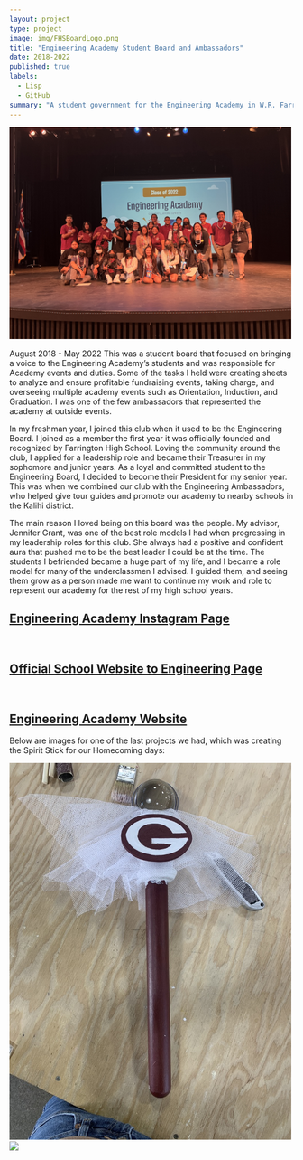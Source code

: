 ```yaml
---
layout: project
type: project
image: img/FHSBoardLogo.png
title: "Engineering Academy Student Board and Ambassadors"
date: 2018-2022
published: true
labels:
  - Lisp
  - GitHub
summary: "A student government for the Engineering Academy in W.R. Farrington High School"
---
```


<img class="img-fluid" width="500px" class="img-thumbnail" src="../img/EnginAcadBoard.JPG" class="img-thumbnail" >


August 2018 - May 2022
This was a student board that focused on bringing a voice to the Engineering Academy’s students and was responsible for Academy events and duties. Some of the tasks I held were creating sheets to analyze and ensure profitable fundraising events, taking charge, and overseeing multiple academy events such as Orientation, Induction, and Graduation. I was one of the few ambassadors that represented the academy at outside events.

In my freshman year, I joined this club when it used to be the Engineering Board. I joined as a member the first year it was officially founded and recognized by Farrington High School. Loving the community around the club, I applied for a leadership role and became their Treasurer in my sophomore and junior years. As a loyal and committed student to the Engineering Board, I decided to become their President for my senior year. This was when we combined our club with the Engineering Ambassadors, who helped give tour guides and promote our academy to nearby schools in the Kalihi district.

The main reason I loved being on this board was the people. My advisor, Jennifer Grant, was one of the best role models I had when progressing in my leadership roles for this club. She always had a positive and confident aura that pushed me to be the best leader I could be at the time. The students I befriended became a huge part of my life, and I became a role model for many of the underclassmen I advised. I guided them, and seeing them grow as a person made me want to continue my work and role to represent our academy for the rest of my high school years. 

[<h2>Engineering Academy Instagram Page</h2>](https://www.instagram.com/fhs.engineering/)
<br>
[<h2>Official School Website to Engineering Page</h2>](https://www.farringtonhighschool.org/farrington-cte/farrington-engineering-academy/)
<br>
[<h2>Engineering Academy Website</h2>](https://sites.google.com/k12.hi.us/farrington-high-school/academies-of-farrington/engineering)
<be>

Below are images for one of the last projects we had, which was creating the Spirit Stick for our Homecoming days:

<div class="text-center p-4">
  <img width="500px" src="../img/Staff.jpeg" class="img-thumbnail" >
  <img width="500px" src="../img/JairaBoardPresident.JPG" class="img-thumbnail" >
</div>
